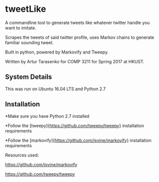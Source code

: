 # tweetLike

A commandline tool to generate tweets like whatever twitter handle you want to imitate.

Scrapes the tweets of said twitter profile, uses Markov chains to generate familiar sounding tweet.

Built in python, powered by Markovify and Tweepy.

Written by Artur Tarasenko for COMP 3211 for Spring 2017 at HKUST.

## System Details

This was run on Ubuntu 16.04 LTS and Python 2.7

## Installation

*Make sure you have Python 2.7 installed

*Follow the [tweepy]{https://github.com/tweepy/tweepy} installation requirements

*Follow the [markovify]{https://github.com/jsvine/markovify} installation requirements

Resources used:

https://github.com/jsvine/markovify

https://github.com/tweepy/tweepy

